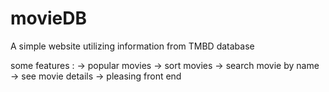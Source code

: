 # movieDB
A simple website utilizing information from TMBD database

some features :
-> popular movies
-> sort movies
-> search movie by name
-> see movie details
-> pleasing front end

